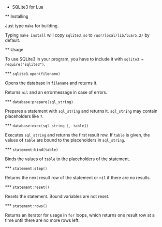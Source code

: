 * SQLite3 for Lua

** Installing

Just type `make` for building.

Typing `make install` will copy `sqlite3.so` to `/usr/local/lib/lua/5.2/` by default.

** Usage

To use SQLite3 in your program, you have to include it with `sqlite3 = require("sqlite3")`.

*** `sqlite3.open(filename)`

Opens the database in `filename` and returns it.

Returns `nil` and an errormessage in case of errors.

*** `database:prepare(sql_string)`

Prepares a statement with `sql_string` and returns it. `sql_string` may contain placeholders like `?`.

*** `database:exec(sql_string [, table])`

Executes `sql_string` and returns the first result row. If `table` is given, the values of `table` are bound to the placeholders in `sql_string`.

*** `statement:bind(table)`

Binds the values of `table` to the placeholders of the statement.

*** `statement:step()`

Returns the next result row of the statement or `nil` if there are no results.

*** `statement:reset()`

Resets the statement. Bound variables are not reset.

*** `statement:rows()`

Returns an iterator for usage in `for` loops, which returns one result row at a time until there are no more rows left.
